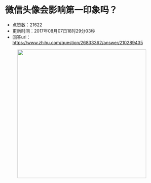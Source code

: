 # 微信头像会影响第一印象吗？
- 点赞数：21622
- 更新时间：2017年08月07日18时29分03秒
- 回答url：https://www.zhihu.com/question/26833362/answer/210289435
<body>
 <figure>
  <img src="https://picx.zhimg.com/50/v2-6e919609b50cda99b5fa61336d3dd2a0_720w.jpg?source=1940ef5c" data-rawwidth="417" data-rawheight="600" data-original-token="v2-6e919609b50cda99b5fa61336d3dd2a0" class="content_image" width="417">
 </figure>
</body>